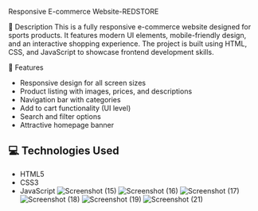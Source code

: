  Responsive E-commerce Website-REDSTORE

 📝 Description
This is a fully responsive e-commerce website designed for sports products. It features modern UI elements, mobile-friendly design, and an interactive shopping experience. The project is built using HTML, CSS, and JavaScript to showcase frontend development skills.

 🌟 Features
- Responsive design for all screen sizes
- Product listing with images, prices, and descriptions
- Navigation bar with categories
- Add to cart functionality (UI level)
- Search and filter options
- Attractive homepage banner

## 💻 Technologies Used
- HTML5
- CSS3 
- JavaScript
  ![Screenshot (15)](https://github.com/user-attachments/assets/bdd50b4e-a889-4d8a-b44f-1a578bd760db)
  ![Screenshot (16)](https://github.com/user-attachments/assets/680ce08d-f673-4e80-b0e8-211025849a98)
  ![Screenshot (17)](https://github.com/user-attachments/assets/0382dc22-c031-4efb-b18b-a63c27eddf86)
  ![Screenshot (18)](https://github.com/user-attachments/assets/5e99a46f-a1f4-4ca6-8e6e-2c1388e4acd1)
  ![Screenshot (19)](https://github.com/user-attachments/assets/fc5ee39d-cf25-4327-bf87-49e30db05e4f)
  ![Screenshot (21)](https://github.com/user-attachments/assets/cbb0833d-5fef-4025-adbb-f92e9c47a394)


